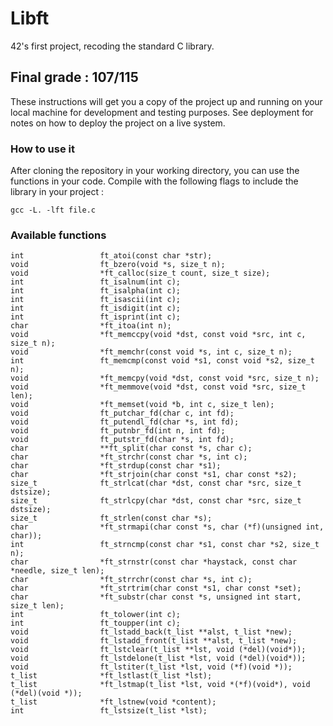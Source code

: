 # Libft

42's first project, recoding the standard C library.

## Final grade : 107/115

These instructions will get you a copy of the project up and running on your local machine for development and testing purposes. See deployment for notes on how to deploy the project on a live system.

### How to use it

After cloning the repository in your working directory, you can use the functions in your code. Compile with the following flags to include the library in your project :

```
gcc -L. -lft file.c
```

### Available functions

```
int					ft_atoi(const char *str);
void				ft_bzero(void *s, size_t n);
void				*ft_calloc(size_t count, size_t size);
int					ft_isalnum(int c);
int					ft_isalpha(int c);
int					ft_isascii(int c);
int					ft_isdigit(int c);
int					ft_isprint(int c);
char				*ft_itoa(int n);
void				*ft_memccpy(void *dst, const void *src, int c, size_t n);
void				*ft_memchr(const void *s, int c, size_t n);
int					ft_memcmp(const void *s1, const void *s2, size_t n);
void				*ft_memcpy(void *dst, const void *src, size_t n);
void				*ft_memmove(void *dst, const void *src, size_t len);
void				*ft_memset(void *b, int c, size_t len);
void				ft_putchar_fd(char c, int fd);
void				ft_putendl_fd(char *s, int fd);
void				ft_putnbr_fd(int n, int fd);
void				ft_putstr_fd(char *s, int fd);
char				**ft_split(char const *s, char c);
char				*ft_strchr(const char *s, int c);
char				*ft_strdup(const char *s1);
char				*ft_strjoin(char const *s1, char const *s2);
size_t				ft_strlcat(char *dst, const char *src, size_t dstsize);
size_t				ft_strlcpy(char *dst, const char *src, size_t dstsize);
size_t				ft_strlen(const char *s);
char				*ft_strmapi(char const *s, char (*f)(unsigned int, char));
int					ft_strncmp(const char *s1, const char *s2, size_t n);
char				*ft_strnstr(const char *haystack, const char *needle, size_t len);
char				*ft_strrchr(const char *s, int c);
char				*ft_strtrim(char const *s1, char const *set);
char				*ft_substr(char const *s, unsigned int start, size_t len);
int					ft_tolower(int c);
int					ft_toupper(int c);
void				ft_lstadd_back(t_list **alst, t_list *new);
void				ft_lstadd_front(t_list **alst, t_list *new);
void				ft_lstclear(t_list **lst, void (*del)(void*));
void				ft_lstdelone(t_list *lst, void (*del)(void*));
void				ft_lstiter(t_list *lst, void (*f)(void *));
t_list				*ft_lstlast(t_list *lst);
t_list				*ft_lstmap(t_list *lst, void *(*f)(void*), void (*del)(void *));
t_list				*ft_lstnew(void *content);
int					ft_lstsize(t_list *lst);
```
